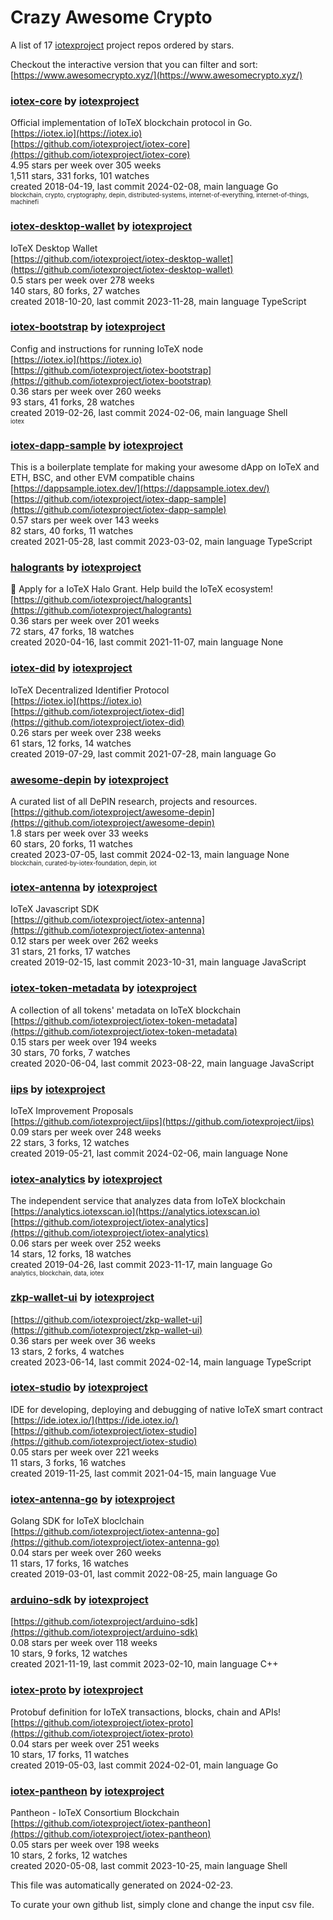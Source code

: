 # Crazy Awesome Crypto
A list of 17 [iotexproject](https://github.com/iotexproject) project repos ordered by stars.  

Checkout the interactive version that you can filter and sort: 
[https://www.awesomecrypto.xyz/](https://www.awesomecrypto.xyz/)  


### [iotex-core](https://github.com/iotexproject/iotex-core) by [iotexproject](https://github.com/iotexproject)  
Official implementation of IoTeX blockchain protocol in Go.  
[https://iotex.io](https://iotex.io)  
[https://github.com/iotexproject/iotex-core](https://github.com/iotexproject/iotex-core)  
4.95 stars per week over 305 weeks  
1,511 stars, 331 forks, 101 watches  
created 2018-04-19, last commit 2024-02-08, main language Go  
<sub><sup>blockchain, crypto, cryptography, depin, distributed-systems, internet-of-everything, internet-of-things, machinefi</sup></sub>


### [iotex-desktop-wallet](https://github.com/iotexproject/iotex-desktop-wallet) by [iotexproject](https://github.com/iotexproject)  
IoTeX Desktop Wallet  
[https://github.com/iotexproject/iotex-desktop-wallet](https://github.com/iotexproject/iotex-desktop-wallet)  
0.5 stars per week over 278 weeks  
140 stars, 80 forks, 27 watches  
created 2018-10-20, last commit 2023-11-28, main language TypeScript  


### [iotex-bootstrap](https://github.com/iotexproject/iotex-bootstrap) by [iotexproject](https://github.com/iotexproject)  
Config and instructions for running IoTeX node  
[https://iotex.io](https://iotex.io)  
[https://github.com/iotexproject/iotex-bootstrap](https://github.com/iotexproject/iotex-bootstrap)  
0.36 stars per week over 260 weeks  
93 stars, 41 forks, 28 watches  
created 2019-02-26, last commit 2024-02-06, main language Shell  
<sub><sup>iotex</sup></sub>


### [iotex-dapp-sample](https://github.com/iotexproject/iotex-dapp-sample) by [iotexproject](https://github.com/iotexproject)  
This is a boilerplate template for making your awesome dApp on IoTeX and ETH, BSC, and other EVM compatible chains  
[https://dappsample.iotex.dev/](https://dappsample.iotex.dev/)  
[https://github.com/iotexproject/iotex-dapp-sample](https://github.com/iotexproject/iotex-dapp-sample)  
0.57 stars per week over 143 weeks  
82 stars, 40 forks, 11 watches  
created 2021-05-28, last commit 2023-03-02, main language TypeScript  


### [halogrants](https://github.com/iotexproject/halogrants) by [iotexproject](https://github.com/iotexproject)  
👟 Apply for a IoTeX Halo Grant. Help build the IoTeX ecosystem!  
[https://github.com/iotexproject/halogrants](https://github.com/iotexproject/halogrants)  
0.36 stars per week over 201 weeks  
72 stars, 47 forks, 18 watches  
created 2020-04-16, last commit 2021-11-07, main language None  


### [iotex-did](https://github.com/iotexproject/iotex-did) by [iotexproject](https://github.com/iotexproject)  
IoTeX Decentralized Identifier Protocol  
[https://iotex.io](https://iotex.io)  
[https://github.com/iotexproject/iotex-did](https://github.com/iotexproject/iotex-did)  
0.26 stars per week over 238 weeks  
61 stars, 12 forks, 14 watches  
created 2019-07-29, last commit 2021-07-28, main language Go  


### [awesome-depin](https://github.com/iotexproject/awesome-depin) by [iotexproject](https://github.com/iotexproject)  
A curated list of all DePIN research, projects and resources.  
[https://github.com/iotexproject/awesome-depin](https://github.com/iotexproject/awesome-depin)  
1.8 stars per week over 33 weeks  
60 stars, 20 forks, 11 watches  
created 2023-07-05, last commit 2024-02-13, main language None  
<sub><sup>blockchain, curated-by-iotex-foundation, depin, iot</sup></sub>


### [iotex-antenna](https://github.com/iotexproject/iotex-antenna) by [iotexproject](https://github.com/iotexproject)  
IoTeX Javascript SDK  
[https://github.com/iotexproject/iotex-antenna](https://github.com/iotexproject/iotex-antenna)  
0.12 stars per week over 262 weeks  
31 stars, 21 forks, 17 watches  
created 2019-02-15, last commit 2023-10-31, main language JavaScript  


### [iotex-token-metadata](https://github.com/iotexproject/iotex-token-metadata) by [iotexproject](https://github.com/iotexproject)  
A collection of all tokens' metadata on IoTeX blockchain  
[https://github.com/iotexproject/iotex-token-metadata](https://github.com/iotexproject/iotex-token-metadata)  
0.15 stars per week over 194 weeks  
30 stars, 70 forks, 7 watches  
created 2020-06-04, last commit 2023-08-22, main language JavaScript  


### [iips](https://github.com/iotexproject/iips) by [iotexproject](https://github.com/iotexproject)  
IoTeX Improvement Proposals  
[https://github.com/iotexproject/iips](https://github.com/iotexproject/iips)  
0.09 stars per week over 248 weeks  
22 stars, 3 forks, 12 watches  
created 2019-05-21, last commit 2024-02-06, main language None  


### [iotex-analytics](https://github.com/iotexproject/iotex-analytics) by [iotexproject](https://github.com/iotexproject)  
The independent service that analyzes data from IoTeX blockchain  
[https://analytics.iotexscan.io](https://analytics.iotexscan.io)  
[https://github.com/iotexproject/iotex-analytics](https://github.com/iotexproject/iotex-analytics)  
0.06 stars per week over 252 weeks  
14 stars, 12 forks, 18 watches  
created 2019-04-26, last commit 2023-11-17, main language Go  
<sub><sup>analytics, blockchain, data, iotex</sup></sub>


### [zkp-wallet-ui](https://github.com/iotexproject/zkp-wallet-ui) by [iotexproject](https://github.com/iotexproject)  
  
[https://github.com/iotexproject/zkp-wallet-ui](https://github.com/iotexproject/zkp-wallet-ui)  
0.36 stars per week over 36 weeks  
13 stars, 2 forks, 4 watches  
created 2023-06-14, last commit 2024-02-14, main language TypeScript  


### [iotex-studio](https://github.com/iotexproject/iotex-studio) by [iotexproject](https://github.com/iotexproject)  
IDE for developing, deploying and debugging of native IoTeX smart contract  
[https://ide.iotex.io/](https://ide.iotex.io/)  
[https://github.com/iotexproject/iotex-studio](https://github.com/iotexproject/iotex-studio)  
0.05 stars per week over 221 weeks  
11 stars, 3 forks, 16 watches  
created 2019-11-25, last commit 2021-04-15, main language Vue  


### [iotex-antenna-go](https://github.com/iotexproject/iotex-antenna-go) by [iotexproject](https://github.com/iotexproject)  
Golang SDK for IoTeX bloclchain  
[https://github.com/iotexproject/iotex-antenna-go](https://github.com/iotexproject/iotex-antenna-go)  
0.04 stars per week over 260 weeks  
11 stars, 17 forks, 16 watches  
created 2019-03-01, last commit 2022-08-25, main language Go  


### [arduino-sdk](https://github.com/iotexproject/arduino-sdk) by [iotexproject](https://github.com/iotexproject)  
  
[https://github.com/iotexproject/arduino-sdk](https://github.com/iotexproject/arduino-sdk)  
0.08 stars per week over 118 weeks  
10 stars, 9 forks, 12 watches  
created 2021-11-19, last commit 2023-02-10, main language C++  


### [iotex-proto](https://github.com/iotexproject/iotex-proto) by [iotexproject](https://github.com/iotexproject)  
Protobuf definition for IoTeX transactions, blocks, chain and APIs!  
[https://github.com/iotexproject/iotex-proto](https://github.com/iotexproject/iotex-proto)  
0.04 stars per week over 251 weeks  
10 stars, 17 forks, 11 watches  
created 2019-05-03, last commit 2024-02-01, main language Go  


### [iotex-pantheon](https://github.com/iotexproject/iotex-pantheon) by [iotexproject](https://github.com/iotexproject)  
Pantheon - IoTeX Consortium Blockchain  
[https://github.com/iotexproject/iotex-pantheon](https://github.com/iotexproject/iotex-pantheon)  
0.05 stars per week over 198 weeks  
10 stars, 2 forks, 12 watches  
created 2020-05-08, last commit 2023-10-25, main language Shell  


This file was automatically generated on 2024-02-23.  

To curate your own github list, simply clone and change the input csv file.  